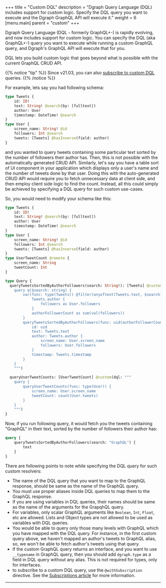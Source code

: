 +++
title = "Custom DQL"
description = "Dgraph Query Language (DQL) includes support for custom logic. Specify the DQL query you want to execute and the Dgraph GraphQL API will execute it."
weight = 6
[menu.main]
    parent = "custom"
+++

Dgraph Query Language (DQL - formerly GraphQL+-) is rapidly evolving, and now
includes support for custom logic. You can specify the DQL (aka GraphQL+-) query
you want to execute while running a custom GraphQL query, and Dgraph's GraphQL
API will execute that for you.

DQL lets you build custom logic that goes beyond what is possible with the
current GraphQL CRUD API.

{{% notice "tip" %}}
Since v21.03, you can also [subscribe to custom DQL](/graphql/subscriptions/#subscriptions-to-custom-dql) queries.
{{% /notice %}}

For example, lets say you had following schema:
```graphql
type Tweets {
	id: ID!
	text: String! @search(by: [fulltext])
	author: User
	timestamp: DateTime! @search
}
type User {
	screen_name: String! @id
	followers: Int @search
	tweets: [Tweets] @hasInverse(field: author)
}
```

and you wanted to query tweets containing some particular text sorted by the number of followers their author has. Then,
this is not possible with the automatically generated CRUD API. Similarly, let's say you have a table sort of UI
component in your application which displays only a user's name and the number of tweets done by that user. Doing this
with the auto-generated CRUD API would require you to fetch unnecessary data at client side, and then employ client side
logic to find the count. Instead, all this could simply be achieved by specifying a DQL query for such custom use-cases.

So, you would need to modify your schema like this:
```graphql
type Tweets {
	id: ID!
	text: String! @search(by: [fulltext])
	author: User
	timestamp: DateTime! @search
}
type User {
	screen_name: String! @id
	followers: Int @search
	tweets: [Tweets] @hasInverse(field: author)
}
type UserTweetCount @remote {
	screen_name: String
	tweetCount: Int
}

type Query {
  queryTweetsSortedByAuthorFollowers(search: String!): [Tweets] @custom(dql: """
	query q($search: string) {
		var(func: type(Tweets)) @filter(anyoftext(Tweets.text, $search)) {
			Tweets.author {
				followers as User.followers
			}
			authorFollowerCount as sum(val(followers))
		}
		queryTweetsSortedByAuthorFollowers(func: uid(authorFollowerCount), orderdesc: val(authorFollowerCount)) {
			id: uid
			text: Tweets.text
			author: Tweets.author {
			    screen_name: User.screen_name
			    followers: User.followers
			}
			timestamp: Tweets.timestamp
		}
	}
	""")

  queryUserTweetCounts: [UserTweetCount] @custom(dql: """
	query {
		queryUserTweetCounts(func: type(User)) {
			screen_name: User.screen_name
			tweetCount: count(User.tweets)
		}
	}
	""")
}

```

Now, if you run following query, it would fetch you the tweets containing "GraphQL" in their text, sorted by the number
of followers their author has:
```graphql
query {
    queryTweetsSortedByAuthorFollowers(search: "GraphQL") {
        text
    }
}
```

There are following points to note while specifying the DQL query for such custom resolvers:

* The name of the DQL query that you want to map to the GraphQL response, should be same as the name of the GraphQL query.
* You must use proper aliases inside DQL queries to map them to the GraphQL response.
* If you are using variables in DQL queries, their names should be same as the name of the arguments for the GrapqhQL query.
* For variables, only scalar GraphQL arguments like `Boolean`, `Int`, `Float`, etc are allowed. Lists and Object types are not allowed to be used as variables with DQL queries.
* You would be able to query only those many levels with GraphQL which you have mapped with the DQL query. For instance, in the first custom query above, we haven't mapped an author's tweets to GraphQL alias, so, we won't be able to fetch author's tweets using that query.
* If the custom GraphQL query returns an interface, and you want to use `__typename` in GraphQL query, then you should add `dgraph.type` as a field in DQL query without any alias. This is not required for types, only for interfaces.
* to subscribe to a custom DQL query, use the `@withSubscription` directive. See the [Subscriptions article](/graphql/subscriptions/) for more information.

---
